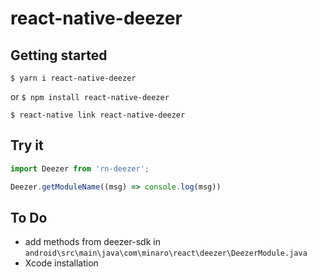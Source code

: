 # react-native-deezer

## Getting started

`$ yarn i react-native-deezer`

or
`$ npm install react-native-deezer`

`$ react-native link react-native-deezer`


## Try it
```javascript
import Deezer from 'rn-deezer';

Deezer.getModuleName((msg) => console.log(msg))

```
## To Do

- add methods from deezer-sdk in `android\src\main\java\com\minaro\react\deezer\DeezerModule.java`
- Xcode installation

